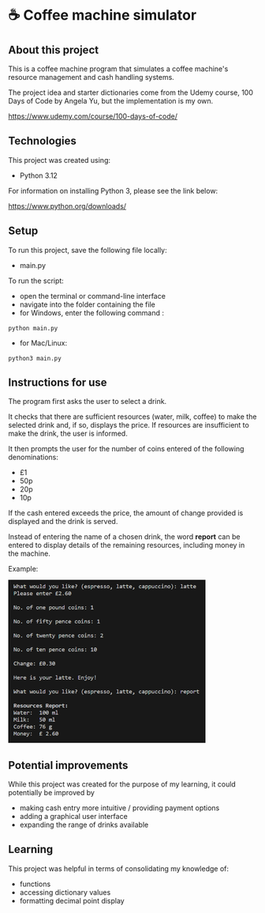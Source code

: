 # ☕ Coffee machine simulator

## About this project

This is a coffee machine program that simulates a coffee machine's resource management and cash handling systems.

The project idea and starter dictionaries come from the Udemy course, 100 Days of Code by Angela Yu, but the implementation is my own.

https://www.udemy.com/course/100-days-of-code/

## Technologies

This project was created using:

* Python 3.12

For information on installing Python 3, please see the link below:

https://www.python.org/downloads/


## Setup

To run this project, save the following file locally:

* main.py

To run the script:

* open the terminal or command-line interface
* navigate into the folder containing the file
* for Windows, enter the following command :
```
python main.py
```
* for Mac/Linux:
```
python3 main.py
```

## Instructions for use

The program first asks the user to select a drink.

It checks that there are sufficient resources (water, milk, coffee) to make the selected drink and, if so, displays the price.  If resources are insufficient to make the drink, the user is informed.

It then prompts the user for the number of coins entered of the following denominations:
  * £1
  * 50p
  * 20p
  * 10p

If the cash entered exceeds the price, the amount of change provided is displayed and the drink is served.

Instead of entering the name of a chosen drink, the word **report** can be entered to display details of the remaining resources, including money in the machine.

  Example:

  <img src="images/screenshot.png" width="400"> 

## Potential improvements

While this project was created for the purpose of my learning, it could potentially be improved by

* making cash entry more intuitive / providing payment options
* adding a graphical user interface
* expanding the range of drinks available

## Learning

This project was helpful in terms of consolidating my knowledge of:

* functions
* accessing dictionary values
* formatting decimal point display
